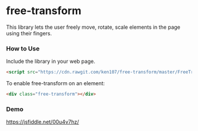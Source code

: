 # free-transform
This library lets the user freely move, rotate, scale elements in the page using their fingers.

### How to Use
Include the library in your web page.
```html
<script src="https://cdn.rawgit.com/ken107/free-transform/master/FreeTransform.js"></script>
```
To enable free-transform on an element:
```html
<div class="free-transform"></div>
```

### Demo
https://jsfiddle.net/00u4v7hz/
